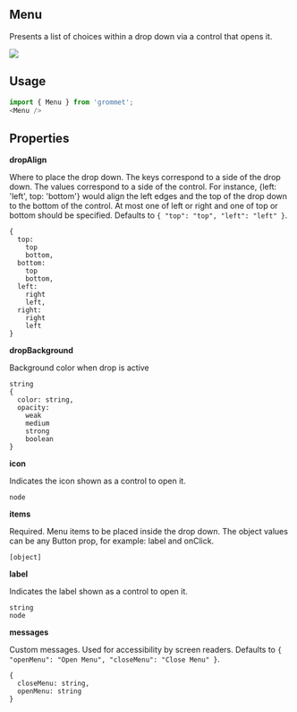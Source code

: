 ## Menu
Presents a list of choices within a drop down via a control that
      opens it.

[![](https://codesandbox.io/static/img/play-codesandbox.svg)](https://codesandbox.io/s/github/grommet/grommet-sandbox?initialpath=menu&module=%2Fsrc%2FMenu.js)
## Usage

```javascript
import { Menu } from 'grommet';
<Menu />
```

## Properties

**dropAlign**

Where to place the drop down. The keys correspond to a side of the drop down.
The values correspond to a side of the control. For instance,
{left: 'left', top: 'bottom'} would align the left edges and the top of
the drop down to the bottom of the control. At most one of left or right and
one of top or bottom should be specified. Defaults to `{
  "top": "top",
  "left": "left"
}`.

```
{
  top: 
    top
    bottom,
  bottom: 
    top
    bottom,
  left: 
    right
    left,
  right: 
    right
    left
}
```

**dropBackground**

Background color when drop is active

```
string
{
  color: string,
  opacity: 
    weak
    medium
    strong
    boolean
}
```

**icon**

Indicates the icon shown as a control to open it.

```
node
```

**items**

Required. Menu items to be placed inside the drop down.
The object values can be any Button prop, for example: label and onClick.

```
[object]
```

**label**

Indicates the label shown as a control to open it.

```
string
node
```

**messages**

Custom messages. Used for accessibility by screen readers. Defaults to `{
  "openMenu": "Open Menu",
  "closeMenu": "Close Menu"
}`.

```
{
  closeMenu: string,
  openMenu: string
}
```
  